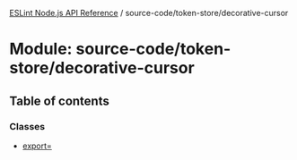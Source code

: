 [ESLint Node.js API Reference](../index.md) / source-code/token-store/decorative-cursor

# Module: source-code/token-store/decorative-cursor

## Table of contents

### Classes

* [export&#x3D;](../classes/source_code_token_store_decorative_cursor.export_.md)
